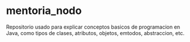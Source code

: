 # mentoria_nodo
Repositorio usado para explicar conceptos basicos de programacion en Java, como tipos de clases, atributos, objetos, emtodos, abstraccion, etc.
